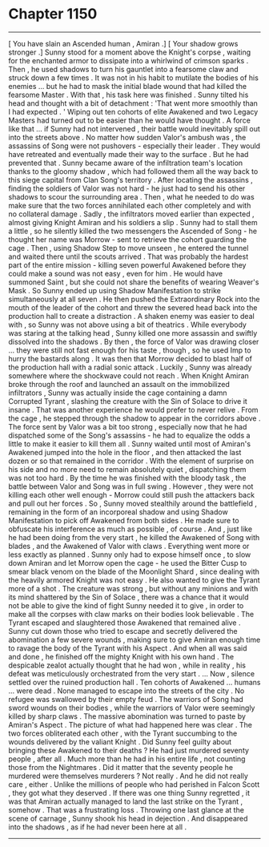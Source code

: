 
# Chapter 1150


---

[ You have slain an Ascended human , Amiran .]
[ Your shadow grows stronger .]
Sunny stood for a moment above the Knight's corpse , waiting for the enchanted armor to dissipate into a whirlwind of crimson sparks . Then , he used shadows to turn his gauntlet into a fearsome claw and struck down a few times .
It was not in his habit to mutilate the bodies of his enemies ... but he had to mask the initial blade wound that had killed the fearsome Master .
With that , his task here was finished . Sunny tilted his head and thought with a bit of detachment : 'That went more smoothly than I had expected . '
Wiping out ten cohorts of elite Awakened and two Legacy Masters had turned out to be easier than he would have thought . A force like that ... if Sunny had not intervened , their battle would inevitably spill out into the streets above . No matter how sudden Valor's ambush was , the assassins of Song were not pushovers - especially their leader . They would have retreated and eventually made their way to the surface . But he had prevented that .
Sunny became aware of the infiltration team's location thanks to the gloomy shadow , which had followed them all the way back to this siege capital from Clan Song's territory . After locating the assassins , finding the soldiers of Valor was not hard - he just had to send his other shadows to scour the surrounding area .
Then , what he needed to do was make sure that the two forces annihilated each other completely and with no collateral damage .
Sadly , the infiltrators moved earlier than expected , almost giving Knight Amiran and his soldiers a slip . Sunny had to stall them a little , so he silently killed the two messengers the Ascended of Song - he thought her name was Morrow - sent to retrieve the cohort guarding the cage .
Then , using Shadow Step to move unseen , he entered the tunnel and waited there until the scouts arrived . That was probably the hardest part of the entire mission - killing seven powerful Awakened before they could make a sound was not easy , even for him .
He would have summoned Saint , but she could not share the benefits of wearing Weaver's Mask . So Sunny ended up using Shadow Manifestation to strike simultaneously at all seven . He then pushed the Extraordinary Rock into the mouth of the leader of the cohort and threw the severed head back into the production hall to create a distraction .
A shaken enemy was easier to deal with , so Sunny was not above using a bit of theatrics .
While everybody was staring at the talking head , Sunny killed one more assassin and swiftly dissolved into the shadows . By then , the force of Valor was drawing closer ... they were still not fast enough for his taste , though , so he used Imp to hurry the bastards along .
It was then that Morrow decided to blast half of the production hall with a radial sonic attack . Luckily , Sunny was already somewhere where the shockwave could not reach .
When Knight Amiran broke through the roof and launched an assault on the immobilized infiltrators , Sunny was actually inside the cage containing a damn Corrupted Tyrant , slashing the creature with the Sin of Solace to drive it insane . That was another experience he would prefer to never relive .
From the cage , he stepped through the shadow to appear in the corridors above . The force sent by Valor was a bit too strong , especially now that he had dispatched some of the Song's assassins - he had to equalize the odds a little to make it easier to kill them all .
Sunny waited until most of Amiran's Awakened jumped into the hole in the floor , and then attacked the last dozen or so that remained in the corridor . With the element of surprise on his side and no more need to remain absolutely quiet , dispatching them was not too hard .
By the time he was finished with the bloody task , the battle between Valor and Song was in full swing . However , they were not killing each other well enough - Morrow could still push the attackers back and pull out her forces . So , Sunny moved stealthily around the battlefield , remaining in the form of an incorporeal shadow and using Shadow Manifestation to pick off Awakened from both sides .
He made sure to obfuscate his interference as much as possible , of course . And , just like he had been doing from the very start , he killed the Awakened of Song with blades , and the Awakened of Valor with claws .
Everything went more or less exactly as planned . Sunny only had to expose himself once , to slow down Amiran and let Morrow open the cage - he used the Bitter Cusp to smear black venom on the blade of the Moonlight Shard , since dealing with the heavily armored Knight was not easy .
He also wanted to give the Tyrant more of a shot . The creature was strong , but without any minions and with its mind shattered by the Sin of Solace , there was a chance that it would not be able to give the kind of fight Sunny needed it to give , in order to make all the corpses with claw marks on their bodies look believable .
The Tyrant escaped and slaughtered those Awakened that remained alive . Sunny cut down those who tried to escape and secretly delivered the abomination a few severe wounds , making sure to give Amiran enough time to ravage the body of the Tyrant with his Aspect .
And when all was said and done , he finished off the mighty Knight with his own hand .
The despicable zealot actually thought that he had won , while in reality , his defeat was meticulously orchestrated from the very start .
... Now , silence settled over the ruined production hall .
Ten cohorts of Awakened ... humans ... were dead . None managed to escape into the streets of the city . No refugee was swallowed by their empty feud .
The warriors of Song had sword wounds on their bodies , while the warriors of Valor were seemingly killed by sharp claws . The massive abomination was turned to paste by Amiran's Aspect .
The picture of what had happened here was clear . The two forces obliterated each other , with the Tyrant succumbing to the wounds delivered by the valiant Knight .
Did Sunny feel guilty about bringing these Awakened to their deaths ? He had just murdered seventy people , after all . Much more than he had in his entire life , not counting those from the Nightmares .
Did it matter that the seventy people he murdered were themselves murderers ?
Not really .
And he did not really care , either .
Unlike the millions of people who had perished in Falcon Scott , they got what they deserved .
If there was one thing Sunny regretted , it was that Amiran actually managed to land the last strike on the Tyrant , somehow . That was a frustrating loss .
Throwing one last glance at the scene of carnage , Sunny shook his head in dejection . And disappeared into the shadows , as if he had never been here at all .

---

